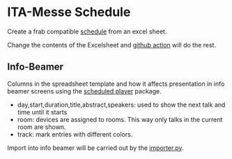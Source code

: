 # ITA-Messe Schedule

Create a frab compatible [schedule](schedule-ita.xml) from an excel sheet.

Change the contents of the Excelsheet and 
[github action](https://github.com/tbs1-bo/ita-messe-schedule/actions) 
will do the rest.


## Info-Beamer

Columns in the spreadsheet template and how it affects presentation in info
beamer screens using the [scheduled player](https://info-beamer.com/package/26972/doc)
package.

* day,start,duration,title,abstract,speakers: used to show the next talk and time until it starts
* room: devices are assigned to rooms. This way only talks in the current room are shown.
* track: mark entries with different colors.

Import into info beamer will be carried out by the
[importer.py](https://github.com/info-beamer/package-scheduled-player/blob/master/frab/importer.py).
